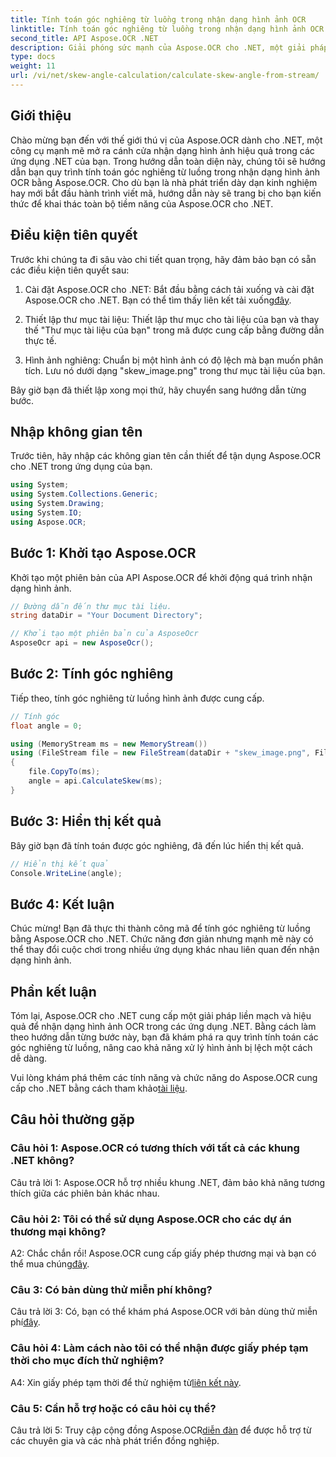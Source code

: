 ```yaml
---
title: Tính toán góc nghiêng từ luồng trong nhận dạng hình ảnh OCR
linktitle: Tính toán góc nghiêng từ luồng trong nhận dạng hình ảnh OCR
second_title: API Aspose.OCR .NET
description: Giải phóng sức mạnh của Aspose.OCR cho .NET, một giải pháp mạnh mẽ để nhận dạng hình ảnh. Tìm hiểu cách tính góc nghiêng một cách dễ dàng.
type: docs
weight: 11
url: /vi/net/skew-angle-calculation/calculate-skew-angle-from-stream/
---
```

## Giới thiệu

Chào mừng bạn đến với thế giới thú vị của Aspose.OCR dành cho .NET, một công cụ mạnh mẽ mở ra cánh cửa nhận dạng hình ảnh hiệu quả trong các ứng dụng .NET của bạn. Trong hướng dẫn toàn diện này, chúng tôi sẽ hướng dẫn bạn quy trình tính toán góc nghiêng từ luồng trong nhận dạng hình ảnh OCR bằng Aspose.OCR. Cho dù bạn là nhà phát triển dày dạn kinh nghiệm hay mới bắt đầu hành trình viết mã, hướng dẫn này sẽ trang bị cho bạn kiến thức để khai thác toàn bộ tiềm năng của Aspose.OCR cho .NET.

## Điều kiện tiên quyết

Trước khi chúng ta đi sâu vào chi tiết quan trọng, hãy đảm bảo bạn có sẵn các điều kiện tiên quyết sau:

1.  Cài đặt Aspose.OCR cho .NET: Bắt đầu bằng cách tải xuống và cài đặt Aspose.OCR cho .NET. Bạn có thể tìm thấy liên kết tải xuống[đây](https://releases.aspose.com/ocr/net/).

2. Thiết lập thư mục tài liệu: Thiết lập thư mục cho tài liệu của bạn và thay thế "Thư mục tài liệu của bạn" trong mã được cung cấp bằng đường dẫn thực tế.

3. Hình ảnh nghiêng: Chuẩn bị một hình ảnh có độ lệch mà bạn muốn phân tích. Lưu nó dưới dạng "skew_image.png" trong thư mục tài liệu của bạn.

Bây giờ bạn đã thiết lập xong mọi thứ, hãy chuyển sang hướng dẫn từng bước.

## Nhập không gian tên

Trước tiên, hãy nhập các không gian tên cần thiết để tận dụng Aspose.OCR cho .NET trong ứng dụng của bạn.

```csharp
using System;
using System.Collections.Generic;
using System.Drawing;
using System.IO;
using Aspose.OCR;
```

## Bước 1: Khởi tạo Aspose.OCR

Khởi tạo một phiên bản của API Aspose.OCR để khởi động quá trình nhận dạng hình ảnh.

```csharp
// Đường dẫn đến thư mục tài liệu.
string dataDir = "Your Document Directory";

// Khởi tạo một phiên bản của AsposeOcr
AsposeOcr api = new AsposeOcr();
```

## Bước 2: Tính góc nghiêng

Tiếp theo, tính góc nghiêng từ luồng hình ảnh được cung cấp.

```csharp
// Tính góc
float angle = 0;

using (MemoryStream ms = new MemoryStream())
using (FileStream file = new FileStream(dataDir + "skew_image.png", FileMode.Open, FileAccess.Read))
{
    file.CopyTo(ms);
    angle = api.CalculateSkew(ms);
}
```

## Bước 3: Hiển thị kết quả

Bây giờ bạn đã tính toán được góc nghiêng, đã đến lúc hiển thị kết quả.

```csharp
// Hiển thị kết quả
Console.WriteLine(angle);
```

## Bước 4: Kết luận

Chúc mừng! Bạn đã thực thi thành công mã để tính góc nghiêng từ luồng bằng Aspose.OCR cho .NET. Chức năng đơn giản nhưng mạnh mẽ này có thể thay đổi cuộc chơi trong nhiều ứng dụng khác nhau liên quan đến nhận dạng hình ảnh.

## Phần kết luận

Tóm lại, Aspose.OCR cho .NET cung cấp một giải pháp liền mạch và hiệu quả để nhận dạng hình ảnh OCR trong các ứng dụng .NET. Bằng cách làm theo hướng dẫn từng bước này, bạn đã khám phá ra quy trình tính toán các góc nghiêng từ luồng, nâng cao khả năng xử lý hình ảnh bị lệch một cách dễ dàng.

 Vui lòng khám phá thêm các tính năng và chức năng do Aspose.OCR cung cấp cho .NET bằng cách tham khảo[tài liệu](https://reference.aspose.com/ocr/net/).

## Câu hỏi thường gặp

### Câu hỏi 1: Aspose.OCR có tương thích với tất cả các khung .NET không?

Câu trả lời 1: Aspose.OCR hỗ trợ nhiều khung .NET, đảm bảo khả năng tương thích giữa các phiên bản khác nhau.

### Câu hỏi 2: Tôi có thể sử dụng Aspose.OCR cho các dự án thương mại không?

 A2: Chắc chắn rồi! Aspose.OCR cung cấp giấy phép thương mại và bạn có thể mua chúng[đây](https://purchase.aspose.com/buy).

### Câu 3: Có bản dùng thử miễn phí không?

 Câu trả lời 3: Có, bạn có thể khám phá Aspose.OCR với bản dùng thử miễn phí[đây](https://releases.aspose.com/).

### Câu hỏi 4: Làm cách nào tôi có thể nhận được giấy phép tạm thời cho mục đích thử nghiệm?

 A4: Xin giấy phép tạm thời để thử nghiệm từ[liên kết này](https://purchase.aspose.com/temporary-license/).

### Câu 5: Cần hỗ trợ hoặc có câu hỏi cụ thể?

 Câu trả lời 5: Truy cập cộng đồng Aspose.OCR[diễn đàn](https://forum.aspose.com/c/ocr/16) để được hỗ trợ từ các chuyên gia và các nhà phát triển đồng nghiệp.